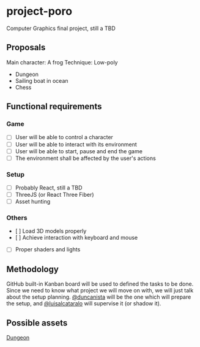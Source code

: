 # project-poro
Computer Graphics final project, still a TBD


## Proposals

Main character: A frog
Technique: Low-poly
- Dungeon 
- Sailing boat in ocean
- Chess

## Functional requirements
### Game
- [ ] User will be able to control a character
- [ ] User will be able to interact with its environment 
- [ ] User will be able to start, pause and end the game
- [ ] The environment shall be affected by the user's actions
### Setup
- [ ] Probably React, still a TBD
- [ ] ThreeJS (or React Three Fiber)
- [ ] Asset hunting

### Others
- [ ] Load 3D models properly
- [ ] Achieve interaction with keyboard and mouse
- [ ] Proper shaders and lights


## Methodology
GitHub built-in Kanban board will be used to defined the tasks to be done. 
Since we need to know what project we will move on with, we will just talk about the setup planning.
[@duncanista](github.com/duncanista) will be the one which will prepare the setup, and [@luisalcataralo](github.com/luisalcantaralo) will supervise it (or shadow it).


## Possible assets
[Dungeon](https://mlobo.itch.io/low-poly-dungeon-asset-pack)
